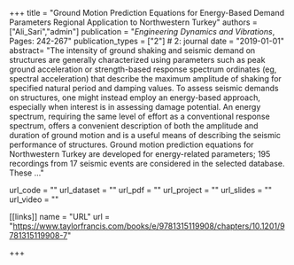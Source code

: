 +++
title = "Ground Motion Prediction Equations for Energy-Based Demand Parameters Regional Application to Northwestern Turkey"
authors = ["Ali_Sari","admin"]
publication = "*Engineering Dynamics and Vibrations*, Pages: 242-267"
publication_types = ["2"] # 2: journal
date = "2019-01-01"
abstract= "The intensity of ground shaking and seismic demand on structures are generally characterized using parameters such as peak ground acceleration or strength-based response spectrum ordinates (eg, spectral acceleration) that describe the maximum amplitude of shaking for specified natural period and damping values. To assess seismic demands on structures, one might instead employ an energy-based approach, especially when interest is in assessing damage potential. An energy spectrum, requiring the same level of effort as a conventional response spectrum, offers a convenient description of both the amplitude and duration of ground motion and is a useful means of describing the seismic performance of structures.
Ground motion prediction equations for Northwestern Turkey are developed for energy-related parameters; 195 recordings from 17 seismic events are considered in the selected database. These …"

url_code = ""
url_dataset = ""
url_pdf = ""
url_project = ""
url_slides = ""
url_video = ""

[[links]]
    name = "URL"
    url = "https://www.taylorfrancis.com/books/e/9781315119908/chapters/10.1201/9781315119908-7"

+++

